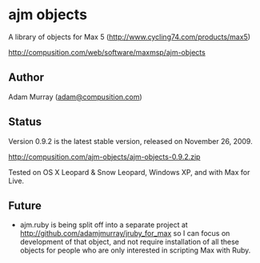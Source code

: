 # ajm objects #

A library of objects for Max 5 (<http://www.cycling74.com/products/max5>)

<http://compusition.com/web/software/maxmsp/ajm-objects>

  
## Author ##

Adam Murray (adam@compusition.com)


## Status ##

Version 0.9.2 is the latest stable version, released on November 26, 2009.

<http://compusition.com/ajm-objects/ajm-objects-0.9.2.zip><br/>

Tested on OS X Leopard & Snow Leopard, Windows XP, and with Max for Live.


## Future ##

* ajm.ruby is being split off into a separate project at <http://github.com/adamjmurray/jruby_for_max> so I can focus on development of that object, and not require installation of all these objects for people who are only interested in scripting Max with Ruby.